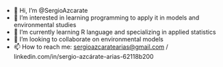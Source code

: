 - 👋 Hi, I’m @SergioAzcarate
- 👀 I’m interested in learning programming to apply it in models and environmental studies
- 🌱 I’m currently learning R language and specializing in applied statistics
- 💞️ I’m looking to collaborate on environmental models
- 📫 How to reach me: sergioazcaratearias@gmail.com / linkedin.com/in/sergio-azcárate-arias-62118b200

<!---
SergioAzcarate/SergioAzcarate is a ✨ special ✨ repository because its `README.md` (this file) appears on your GitHub profile.
You can click the Preview link to take a look at your changes.
--->
